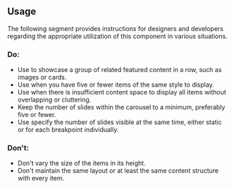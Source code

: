 <ComponentHeading name="Carousel"></ComponentHeading>

<TableOfContents></TableOfContents>

## Usage

The following segment provides instructions for designers and developers regarding the appropriate utilization of this
component in various situations.

### Do:

- Use to showcase a group of related featured content in a row, such as images or cards.
- Use when you have five or fewer items of the same style to display.
- Use when there is insufficient content space to display all items without overlapping or cluttering.
- Keep the number of slides within the carousel to a minimum, preferably five or fewer.
- Use specify the number of slides visible at the same time, either static or for each breakpoint individually.

### Don't:

- Don't vary the size of the items in its height.
- Don't maintain the same layout or at least the same content structure with every item.
